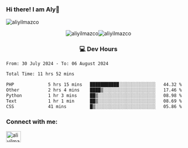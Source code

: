 ### Hi there! I am Aly👋

<p align="left"> <img src="https://komarev.com/ghpvc/?username=aliyilmazco&label=Profile%20views&color=0e75b6&style=flat" alt="aliyilmazco" /> </p>
<p align="center"><img align="center" src="https://github-readme-stats.vercel.app/api?username=aliyilmazco&show_icons=true&locale=en" alt="aliyilmazco" /><img align="center" src="https://github-readme-streak-stats.herokuapp.com/?user=aliyilmazco&" alt="aliyilmazco" /></p>

<h3 align="center">💻 Dev Hours</h3>

<!--START_SECTION:waka-->

```txt
From: 30 July 2024 - To: 06 August 2024

Total Time: 11 hrs 52 mins

PHP             5 hrs 15 mins   ███████████░░░░░░░░░░░░░░   44.32 %
Other           2 hrs 4 mins    ████▒░░░░░░░░░░░░░░░░░░░░   17.46 %
Python          1 hr 3 mins     ██▒░░░░░░░░░░░░░░░░░░░░░░   08.98 %
Text            1 hr 1 min      ██▒░░░░░░░░░░░░░░░░░░░░░░   08.69 %
CSS             41 mins         █▒░░░░░░░░░░░░░░░░░░░░░░░   05.86 %
```

<!--END_SECTION:waka-->

<h3 align="left">Connect with me:</h3>
<p align="left">
<a href="https://linkedin.com/in/aliyilmazco" target="blank"><img align="center" src="https://raw.githubusercontent.com/rahuldkjain/github-profile-readme-generator/master/src/images/icons/Social/linked-in-alt.svg" alt="aliyilmazco" height="30" width="40" /></a>
</p>
